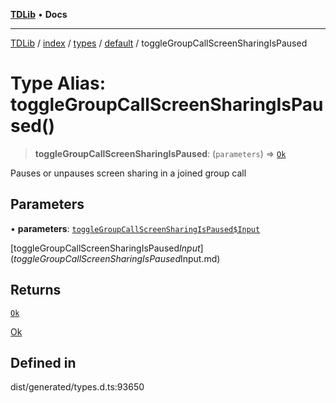 [**TDLib**](../../../../../../README.md) • **Docs**

***

[TDLib](../../../../../../modules.md) / [index](../../../../../README.md) / [types](../../../README.md) / [default](../README.md) / toggleGroupCallScreenSharingIsPaused

# Type Alias: toggleGroupCallScreenSharingIsPaused()

> **toggleGroupCallScreenSharingIsPaused**: (`parameters`) => [`Ok`](Ok-1.md)

Pauses or unpauses screen sharing in a joined group call

## Parameters

• **parameters**: [`toggleGroupCallScreenSharingIsPaused$Input`](toggleGroupCallScreenSharingIsPaused$Input.md)

[toggleGroupCallScreenSharingIsPaused$Input](toggleGroupCallScreenSharingIsPaused$Input.md)

## Returns

[`Ok`](Ok-1.md)

[Ok](Ok-1.md)

## Defined in

dist/generated/types.d.ts:93650
